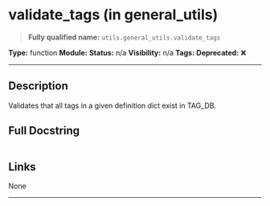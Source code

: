 # validate_tags (in general_utils)
> **Fully qualified name:** `utils.general_utils.validate_tags`

**Type:** function
**Module:** 
**Status:** n/a
**Visibility:** n/a
**Tags:** 
**Deprecated:** ❌

---

## Description
Validates that all tags in a given definition dict exist in TAG_DB.

## Full Docstring
```

```

## Links
None

---
